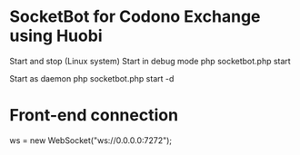 # SocketBot for Codono Exchange using Huobi

Start and stop (Linux system)
Start in debug mode
php socketbot.php start

Start as daemon
php socketbot.php start -d

# Front-end connection

ws = new WebSocket("ws://0.0.0.0:7272");